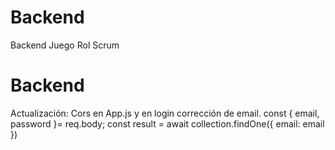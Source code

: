 # Backend
Backend Juego Rol Scrum
# Backend
Actualización: Cors en App.js y en login corrección de email.
        const { email, password }= req.body;
        const result = await collection.findOne({ email: email })
